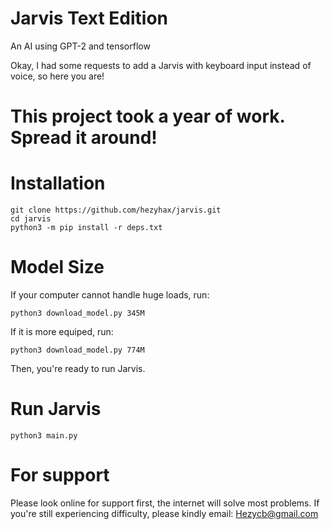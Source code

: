 # Jarvis Text Edition
An AI using GPT-2 and tensorflow

Okay, I had some requests to add a Jarvis with keyboard input instead of voice, so here you are!

# This project took a year of work. Spread it around!
# Installation
```
git clone https://github.com/hezyhax/jarvis.git
cd jarvis
python3 -m pip install -r deps.txt
```
# Model Size
If your computer cannot handle huge loads, run:
```
python3 download_model.py 345M
```
If it is more equiped, run:
```
python3 download_model.py 774M
```
Then, you're ready to run Jarvis. 
# Run Jarvis
```
python3 main.py
```
# For support
Please look online for support first, the internet will solve most problems.
If you're still experiencing difficulty, please kindly email:
Hezycb@gmail.com
